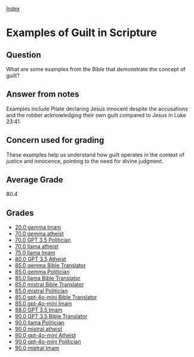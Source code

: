 
[Index](../../index.md)
# Examples of Guilt in Scripture
## Question
What are some examples from the Bible that demonstrate the concept of guilt?

## Answer from notes
Examples include Pilate declaring Jesus innocent despite the accusations and the robber acknowledging their own guilt compared to Jesus in Luke 23:41.

## Concern used for grading
These examples help us understand how guilt operates in the context of justice and innocence, pointing to the need for divine judgment.

## Average Grade
80.4

## Grades
 * [20.0 gemma Imam](../answers/gemma_Imam/Examples_of_Guilt_in_Scripture.md)
 * [70.0 gemma atheist](../answers/gemma_atheist/Examples_of_Guilt_in_Scripture.md)
 * [70.0 GPT 3.5 Politician](../answers/GPT_3.5_Politician/Examples_of_Guilt_in_Scripture.md)
 * [70.0 llama atheist](../answers/llama_atheist/Examples_of_Guilt_in_Scripture.md)
 * [75.0 llama Imam](../answers/llama_Imam/Examples_of_Guilt_in_Scripture.md)
 * [80.0 GPT 3.5 Atheist](../answers/GPT_3.5_Atheist/Examples_of_Guilt_in_Scripture.md)
 * [85.0 gemma Bible Translator](../answers/gemma_Bible_Translator/Examples_of_Guilt_in_Scripture.md)
 * [85.0 gemma Politician](../answers/gemma_Politician/Examples_of_Guilt_in_Scripture.md)
 * [85.0 llama Bible Translator](../answers/llama_Bible_Translator/Examples_of_Guilt_in_Scripture.md)
 * [85.0 mistral Bible Translator](../answers/mistral_Bible_Translator/Examples_of_Guilt_in_Scripture.md)
 * [85.0 mistral Politician](../answers/mistral_Politician/Examples_of_Guilt_in_Scripture.md)
 * [85.0 gpt-4o-mini Bible Translator](../answers/gpt-4o-mini_Bible_Translator/Examples_of_Guilt_in_Scripture.md)
 * [85.0 gpt-4o-mini Imam](../answers/gpt-4o-mini_Imam/Examples_of_Guilt_in_Scripture.md)
 * [88.0 GPT 3.5 Imam](../answers/GPT_3.5_Imam/Examples_of_Guilt_in_Scripture.md)
 * [90.0 GPT 3.5 Bible Translator](../answers/GPT_3.5_Bible_Translator/Examples_of_Guilt_in_Scripture.md)
 * [90.0 llama Politician](../answers/llama_Politician/Examples_of_Guilt_in_Scripture.md)
 * [90.0 mistral atheist](../answers/mistral_atheist/Examples_of_Guilt_in_Scripture.md)
 * [90.0 gpt-4o-mini Atheist](../answers/gpt-4o-mini_Atheist/Examples_of_Guilt_in_Scripture.md)
 * [90.0 gpt-4o-mini Politician](../answers/gpt-4o-mini_Politician/Examples_of_Guilt_in_Scripture.md)
 * [90.0 mistral Imam](../answers/mistral_Imam/Examples_of_Guilt_in_Scripture.md)
